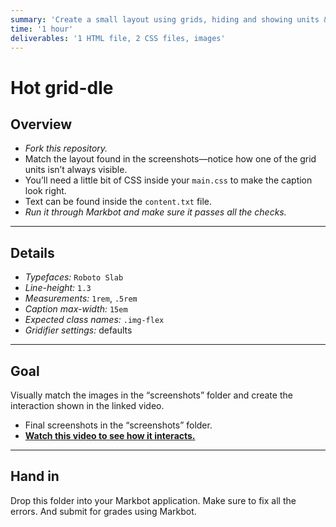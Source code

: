 ```yaml
---
summary: 'Create a small layout using grids, hiding and showing units & position.'
time: '1 hour'
deliverables: '1 HTML file, 2 CSS files, images'
---
```


# Hot grid-dle

## Overview

- *Fork this repository.*
- Match the layout found in the screenshots—notice how one of the grid units isn’t always visible.
- You’ll need a little bit of CSS inside your `main.css` to make the caption look right.
- Text can be found inside the `content.txt` file.
- *Run it through Markbot and make sure it passes all the checks.*

---

## Details

- *Typefaces:* `Roboto Slab`
- *Line-height:* `1.3`
- *Measurements:* `1rem`, `.5rem`
- *Caption max-width:* `15em`
- *Expected class names:* `.img-flex`
- *Gridifier settings:* defaults

---

## Goal

Visually match the images in the “screenshots” folder and create the interaction shown in the linked video.

- Final screenshots in the “screenshots” folder.
- [**Watch this video to see how it interacts.**](https://videos.learntheweb.courses/playlists/web-dev-2/hot-grid-dle.mp4)

---

## Hand in

Drop this folder into your Markbot application. Make sure to fix all the errors. And submit for grades using Markbot.
